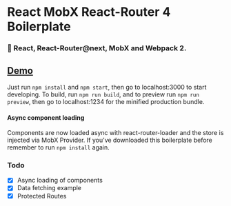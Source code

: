 # React MobX React-Router 4 Boilerplate

### :tada: React, React-Router@next, MobX and Webpack 2.
## [Demo](http://boilerplate.mhaagens.me)

Just run `npm install` and `npm start`, then go to localhost:3000 to start developing.
To build, run `npm run build`, and to preview run `npm run preview`, then go
to localhost:1234 for the minified production bundle.

#### Async component loading
Components are now loaded async with react-router-loader and the store is injected via MobX Provider. 
If you've downloaded this boilerplate before remember to run `npm install` again.

### Todo

- [X] Async loading of components
- [X] Data fetching example
- [X] Protected Routes
